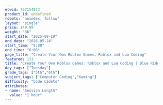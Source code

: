 ```yaml
---
ecwid: 767154072
product_id: undefined
robots: "noindex, follow"
layout: "single"
price: 149.99
weight: "36"
start_date: "2025-08-19"
end_date: "2026-05-24"
start_time: "5:00"
end_time: "6:00"
page_title: "Create Your Own Roblox Games: Roblox and Lua Coding"
featured: 133
title: "Create Your Own Roblox Games: Roblox and Lua Coding | Blue Ridge Boost"
day_tags: ["Tuesday"]
grade_tags: ["5th","6th"]
subject_tags: ["Computer Coding","Gaming"]
difficulty: "Code Cadets"
attributes:
- name: "Session Length"
  value: "1 hour"
---
```

